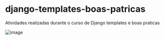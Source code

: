 # django-templates-boas-patricas
Atividades realizadas durante o curso de Django templates e boas praticas 

![image](https://user-images.githubusercontent.com/57639867/216845459-1019bc86-147e-4268-b266-0486b19347fe.png)
